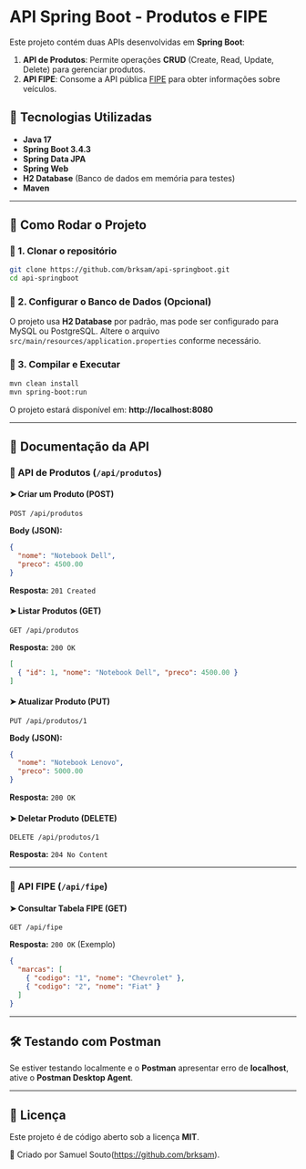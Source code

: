 # API Spring Boot - Produtos e FIPE

Este projeto contém duas APIs desenvolvidas em **Spring Boot**:
1. **API de Produtos**: Permite operações **CRUD** (Create, Read, Update, Delete) para gerenciar produtos.
2. **API FIPE**: Consome a API pública [FIPE](https://parallelum.com.br/fipe/api/v1) para obter informações sobre veículos.

## 📌 Tecnologias Utilizadas
- **Java 17**
- **Spring Boot 3.4.3**
- **Spring Data JPA**
- **Spring Web**
- **H2 Database** (Banco de dados em memória para testes)
- **Maven**

---

## 🚀 Como Rodar o Projeto

### 🔹 1. Clonar o repositório
```bash
git clone https://github.com/brksam/api-springboot.git
cd api-springboot
```

### 🔹 2. Configurar o Banco de Dados (Opcional)
O projeto usa **H2 Database** por padrão, mas pode ser configurado para MySQL ou PostgreSQL. Altere o arquivo `src/main/resources/application.properties` conforme necessário.

### 🔹 3. Compilar e Executar
```bash
mvn clean install
mvn spring-boot:run
```
O projeto estará disponível em: **http://localhost:8080**

---

## 📖 Documentação da API

### 🔹 API de Produtos (`/api/produtos`)

#### ➤ Criar um Produto (POST)
```http
POST /api/produtos
```
**Body (JSON):**
```json
{
  "nome": "Notebook Dell",
  "preco": 4500.00
}
```
**Resposta:** `201 Created`

#### ➤ Listar Produtos (GET)
```http
GET /api/produtos
```
**Resposta:** `200 OK`
```json
[
  { "id": 1, "nome": "Notebook Dell", "preco": 4500.00 }
]
```

#### ➤ Atualizar Produto (PUT)
```http
PUT /api/produtos/1
```
**Body (JSON):**
```json
{
  "nome": "Notebook Lenovo",
  "preco": 5000.00
}
```
**Resposta:** `200 OK`

#### ➤ Deletar Produto (DELETE)
```http
DELETE /api/produtos/1
```
**Resposta:** `204 No Content`

---

### 🔹 API FIPE (`/api/fipe`)

#### ➤ Consultar Tabela FIPE (GET)
```http
GET /api/fipe
```
**Resposta:** `200 OK` (Exemplo)
```json
{
  "marcas": [
    { "codigo": "1", "nome": "Chevrolet" },
    { "codigo": "2", "nome": "Fiat" }
  ]
}
```

---

## 🛠️ Testando com Postman
Se estiver testando localmente e o **Postman** apresentar erro de **localhost**, ative o **Postman Desktop Agent**.

---

## 📜 Licença
Este projeto é de código aberto sob a licença **MIT**.

📌 Criado por Samuel Souto(https://github.com/brksam).

